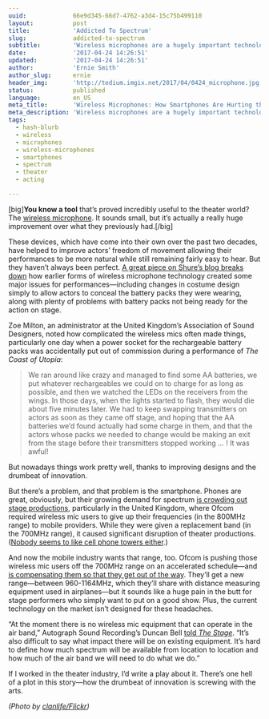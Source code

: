 ```yaml
---
uuid:             66e9d345-66d7-4762-a3d4-15c75b499110
layout:           post
title:            'Addicted To Spectrum'
slug:             addicted-to-spectrum
subtitle:         'Wireless microphones are a hugely important technology for the stage, but the mobile industry keeps crowding out the theater industry''s wireless spectrum.'
date:             '2017-04-24 14:26:51'
updated:          '2017-04-24 14:26:51'
author:           'Ernie Smith'
author_slug:      ernie
header_img:       'http://tedium.imgix.net/2017/04/0424_microphone.jpg'
status:           published
language:         en_US
meta_title:       'Wireless Microphones: How Smartphones Are Hurting the Theater'
meta_description: 'Wireless microphones are a hugely important technology for the stage, but the mobile industry keeps crowding out the theater industry''s wireless spectrum.'
tags:
  - hash-blurb
  - wireless
  - microphones
  - wireless-microphones
  - smartphones
  - spectrum
  - theater
  - acting

---
```


[big]**You know a tool** that’s proved incredibly useful to the theater world? The [wireless microphone](http://amzn.to/2oY4jQ6). It sounds small, but it’s actually a really huge improvement over what they previously had.[/big]

These devices, which have come into their own over the past two decades, have helped to improve actors’ freedom of movement allowing their performances to be more natural while still remaining fairly easy to hear. But they haven’t always been perfect. [A great piece on Shure’s blog breaks down](http://soundhub.audio/wireless-microphones-changed-theatre/) how earlier forms of wireless microphone technology created some major issues for performances—including changes in costume design simply to allow actors to conceal the battery packs they were wearing, along with plenty of problems with battery packs not being ready for the action on stage.

Zoe Milton, an administrator at the United Kingdom’s Association of Sound Designers, noted how complicated the wireless mics often made things, particularly one day when a power socket for the rechargeable battery packs was accidentally put out of commission during a performance of *The Coast of Utopia*:

> We ran around like crazy and managed to find some AA batteries, we put whatever rechargeables we could on to charge for as long as possible, and then we watched the LEDs on the receivers from the wings. In those days, when the lights started to flash, they would die about five minutes later. We had to keep swapping transmitters on actors as soon as they came off stage, and hoping that the AA batteries we’d found actually had some charge in them, and that the actors whose packs we needed to change would be making an exit from the stage before their transmitters stopped working … ! It was awful!

But nowadays things work pretty well, thanks to improving designs and the drumbeat of innovation.

But there’s a problem, and that problem is the smartphone. Phones are great, obviously, but their growing demand for spectrum [is crowding out stage productions](https://www.thestage.co.uk/features/2017/backstage-are-wireless-mics-under-threat/), particularly in the United Kingdom, where Ofcom required wireless mic users to give up their frequencies (in the 800MHz range) to mobile providers. While they were given a replacement band (in the 700MHz range), it caused significant disruption of theater productions. ([Nobody seems to like cell phone towers either](http://tedium.co/2015/08/04/cell-towers-nimby-trees/).)

And now the mobile industry wants that range, too. Ofcom is pushing those wireless mic users off the 700MHz range on an accelerated schedule—and [is compensating them so that they get out of the way](http://www.broadcastnow.co.uk/techfacils/government-to-compensate-pmse-kit-owners-for-spectrum-loss/5117019.article). They’ll get a new range—between 960-1164MHz, which they’ll share with distance measuring equipment used in airplanes—but it sounds like a huge pain in the butt for stage performers who simply want to put on a good show. Plus, the current technology on the market isn’t designed for these headaches.

“At the moment there is no wireless mic equipment that can operate in the air band,” Autograph Sound Recording’s Duncan Bell [told *The Stage*](https://www.thestage.co.uk/features/2017/backstage-are-wireless-mics-under-threat/). “It’s also difficult to say what impact there will be on existing equipment. It’s hard to define how much spectrum will be available from location to location and how much of the air band we will need to do what we do.”

If I worked in the theater industry, I’d write a play about it. There’s one hell of a plot in this story—how the drumbeat of innovation is screwing with the arts.

*(Photo by [clanlife/Flickr](https://www.flickr.com/photos/clanlife/3074750945/))*
